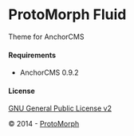 ProtoMorph Fluid
======================

Theme for AnchorCMS

#### Requirements

- AnchorCMS 0.9.2

#### License

[GNU General Public License v2](http://opensource.org/licenses/GPL-2.0)

© 2014 - [ProtoMorph](http://protomorph.tk/)
